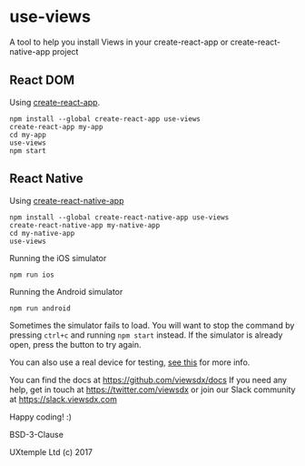 # use-views

A tool to help you install Views in your create-react-app or create-react-native-app project

## React DOM
Using [create-react-app](https://github.com/facebookincubator/create-react-app).

```
npm install --global create-react-app use-views
create-react-app my-app
cd my-app
use-views
npm start
```

## React Native
Using [create-react-native-app](https://github.com/react-community/create-react-native-app)

```
npm install --global create-react-native-app use-views
create-react-native-app my-native-app
cd my-native-app
use-views
```

Running the iOS simulator
```
npm run ios
```

Running the Android simulator
```
npm run android
```

Sometimes the simulator fails to load. You will want to stop the command by pressing
`ctrl+c` and running `npm start` instead. If the simulator is already open,
press the button to try again.

You can also use a real device for testing, [see this](https://github.com/react-community/create-react-native-app#npm-run-ios)
for more info.



You can find the docs at https://github.com/viewsdx/docs
If you need any help, get in touch at https://twitter.com/viewsdx or
join our Slack community at https://slack.viewsdx.com

Happy coding! :)


BSD-3-Clause

UXtemple Ltd (c) 2017
